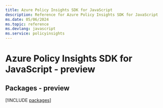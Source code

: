 ```yaml
---
title: Azure Policy Insights SDK for JavaScript
description: Reference for Azure Policy Insights SDK for JavaScript
ms.date: 05/06/2024
ms.topic: reference
ms.devlang: javascript
ms.service: policyinsights
---
```

# Azure Policy Insights SDK for JavaScript - preview
## Packages - preview
[!INCLUDE [packages](policy-insights-index.md)]